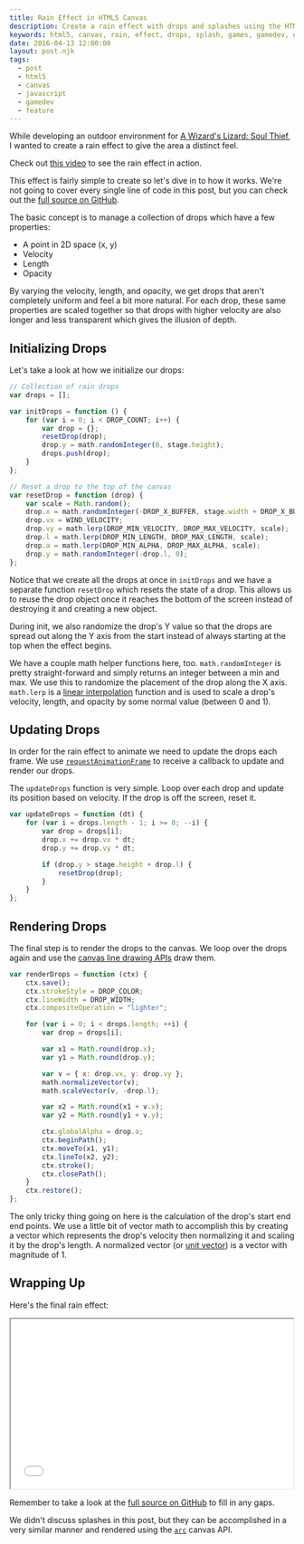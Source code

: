 ```yaml
---
title: Rain Effect in HTML5 Canvas
description: Create a rain effect with drops and splashes using the HTML5 canvas element and JavaScript.
keywords: html5, canvas, rain, effect, drops, splash, games, gamedev, game development, javascript
date: 2016-04-13 12:00:00
layout: post.njk
tags:
  - post
  - html5
  - canvas
  - javascript
  - gamedev
  - feature
---
```


While developing an outdoor environment for [A Wizard's Lizard: Soul Thief][1], I wanted to create a rain effect to give the area a distinct feel.

Check out [this video](https://www.youtube.com/watch?v=EhVvrf5ahew) to see the rain effect in action.

This effect is fairly simple to create so let's dive in to how it works. We're not going to cover every single line of code in this post, but you can check out the [full source on GitHub][2].

The basic concept is to manage a collection of drops which have a few properties:

- A point in 2D space (x, y)
- Velocity
- Length
- Opacity

By varying the velocity, length, and opacity, we get drops that aren't completely uniform and feel a bit more natural. For each drop, these same properties are scaled together so that drops with higher velocity are also longer and less transparent which gives the illusion of depth.

## Initializing Drops

Let's take a look at how we initialize our drops:

```js
// Collection of rain drops
var drops = [];

var initDrops = function () {
	for (var i = 0; i < DROP_COUNT; i++) {
		var drop = {};
		resetDrop(drop);
		drop.y = math.randomInteger(0, stage.height);
		drops.push(drop);
	}
};

// Reset a drop to the top of the canvas
var resetDrop = function (drop) {
	var scale = Math.random();
	drop.x = math.randomInteger(-DROP_X_BUFFER, stage.width + DROP_X_BUFFER);
	drop.vx = WIND_VELOCITY;
	drop.vy = math.lerp(DROP_MIN_VELOCITY, DROP_MAX_VELOCITY, scale);
	drop.l = math.lerp(DROP_MIN_LENGTH, DROP_MAX_LENGTH, scale);
	drop.a = math.lerp(DROP_MIN_ALPHA, DROP_MAX_ALPHA, scale);
	drop.y = math.randomInteger(-drop.l, 0);
};
```

Notice that we create all the drops at once in `initDrops` and we have a separate function `resetDrop` which resets the state of a drop. This allows us to reuse the drop object once it reaches the bottom of the screen instead of destroying it and creating a new object.

During init, we also randomize the drop's Y value so that the drops are spread out along the Y axis from the start instead of always starting at the top when the effect begins.

We have a couple math helper functions here, too. `math.randomInteger` is pretty straight-forward and simply returns an integer between a min and max. We use this to randomize the placement of the drop along the X axis. `math.lerp` is a [linear interpolation][3] function and is used to scale a drop's velocity, length, and opacity by some normal value (between 0 and 1).

## Updating Drops

In order for the rain effect to animate we need to update the drops each frame. We use [`requestAnimationFrame`][4] to receive a callback to update and render our drops.

The `updateDrops` function is very simple. Loop over each drop and update its position based on velocity. If the drop is off the screen, reset it.

```js
var updateDrops = function (dt) {
	for (var i = drops.length - 1; i >= 0; --i) {
		var drop = drops[i];
		drop.x += drop.vx * dt;
		drop.y += drop.vy * dt;

		if (drop.y > stage.height + drop.l) {
			resetDrop(drop);
		}
	}
};
```

## Rendering Drops

The final step is to render the drops to the canvas. We loop over the drops again and use the [canvas line drawing APIs][5] draw them.

```js
var renderDrops = function (ctx) {
	ctx.save();
	ctx.strokeStyle = DROP_COLOR;
	ctx.lineWidth = DROP_WIDTH;
	ctx.compositeOperation = "lighter";

	for (var i = 0; i < drops.length; ++i) {
		var drop = drops[i];

		var x1 = Math.round(drop.x);
		var y1 = Math.round(drop.y);

		var v = { x: drop.vx, y: drop.vy };
		math.normalizeVector(v);
		math.scaleVector(v, -drop.l);

		var x2 = Math.round(x1 + v.x);
		var y2 = Math.round(y1 + v.y);

		ctx.globalAlpha = drop.a;
		ctx.beginPath();
		ctx.moveTo(x1, y1);
		ctx.lineTo(x2, y2);
		ctx.stroke();
		ctx.closePath();
	}
	ctx.restore();
};
```

The only tricky thing going on here is the calculation of the drop's start end end points. We use a little bit of vector math to accomplish this by creating a vector which represents the drop's velocity then normalizing it and scaling it by the drop's length. A normalized vector (or [unit vector][6]) is a vector with magnitude of 1.

## Wrapping Up

Here's the final rain effect:

<iframe src="//geoffb.github.io/canvas-rain-demo/" width="500" height="300"></iframe>

Remember to take a look at the [full source on GitHub][2] to fill in any gaps.

We didn't discuss splashes in this post, but they can be accomplished in a very similar manner and rendered using the [`arc`][7] canvas API.

[1]: http://store.steampowered.com/app/373470
[2]: https://github.com/geoffb/canvas-rain-demo
[3]: https://en.wikipedia.org/wiki/Linear_interpolation
[4]: https://developer.mozilla.org/en-US/docs/Web/API/window/requestAnimationFrame
[5]: https://developer.mozilla.org/en-US/docs/Web/API/CanvasRenderingContext2D/lineTo
[6]: https://en.wikipedia.org/wiki/Unit_vector
[7]: https://developer.mozilla.org/en-US/docs/Web/API/CanvasRenderingContext2D/arc
